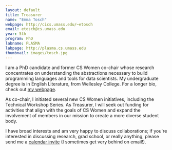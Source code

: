 ```yaml
---
layout: default
title: Treasurer
name: "Emma Tosch"
webpage: http://cics.umass.edu/~etosch
email: etosch@cs.umass.edu
year: 5th
program: PhD
labname: PLASMA
labpage: http://plasma.cs.umass.edu
thumbnail: images/tosch.jpg
---
```

I am a PhD candidate and former CS Women co-chair whose research concentrates on understanding the abstractions necessary to build programming languages and tools for data scientists. My undergraduate degree is in English Literature, from Wellesley College. For a longer bio, check out [my webpage](http://etosch.github.io/bio.html).

As co-chair, I initiated several new CS Women initiatives, including the Technical Workshop Series. As Treasurer, I will seek out funding for activities that align with the goals of CS Women and expand the involvement of members in our mission to create a more diverse student body.

I have broad interests and am very happy to discuss collaborations; if you're interested in discussing research, grad school, or really anything, please send me a [calendar invite](http://etosch.github.io/calendar.html) (I sometimes get very behind on email!). 
